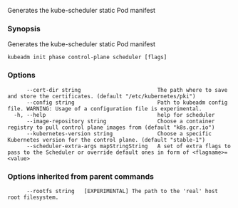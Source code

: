 
Generates the kube-scheduler static Pod manifest

### Synopsis

Generates the kube-scheduler static Pod manifest

```
kubeadm init phase control-plane scheduler [flags]
```

### Options

```
      --cert-dir string                        The path where to save and store the certificates. (default "/etc/kubernetes/pki")
      --config string                          Path to kubeadm config file. WARNING: Usage of a configuration file is experimental.
  -h, --help                                   help for scheduler
      --image-repository string                Choose a container registry to pull control plane images from (default "k8s.gcr.io")
      --kubernetes-version string              Choose a specific Kubernetes version for the control plane. (default "stable-1")
      --scheduler-extra-args mapStringString   A set of extra flags to pass to the Scheduler or override default ones in form of <flagname>=<value>
```

### Options inherited from parent commands

```
      --rootfs string   [EXPERIMENTAL] The path to the 'real' host root filesystem.
```

